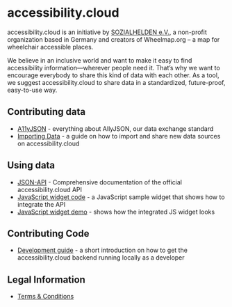 # accessibility.cloud

accessibility.cloud is an initiative by [SOZIALHELDEN e.V.](https://www.sozialhelden.de), a non-profit organization based in Germany and creators of Wheelmap.org – a map for wheelchair accessible places.

We believe in an inclusive world and want to make it easy to find accessibility information—wherever people need it. That’s why we want to encourage everybody to share this kind of data with each other. As a tool, we suggest accessibility.cloud to share data in a standardized, future-proof, easy-to-use way.

## Contributing data

- [A11yJSON](https://sozialhelden.github.io/ac-format/attributes.html) - everything about AllyJSON, our data exchange standard
- [Importing Data](./app/docs/importing-data.md) - a guide on how to import and share new data sources on accessibility.cloud

## Using data

- [JSON-API](./app/docs/json-api.md) - Comprehensive documentation of the official accessibility.cloud API
- [JavaScript widget code](https://github.com/sozialhelden/accessibility-cloud-js) - a JavaScript sample widget that shows how to integrate the API
- [JavaScript widget demo](https://sozialhelden.github.io/accessibility-cloud-js/) - shows how the integrated JS widget looks

## Contributing Code

- [Development guide](./app/docs/development.md) - a short introduction on how to get the accessibility.cloud backend running locally as a developer

## Legal Information

- [Terms & Conditions](./app/docs/terms-for-signup.md)




